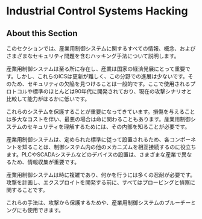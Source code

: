 # Industrial Control Systems Hacking

## About this Section

このセクションでは、産業用制御システムに関するすべての情報、概念、およびさまざまなセキュリティ問題を含むハッキング手法について説明します。

産業用制御システムは至る所に存在し、産業は国家の経済発展にとって重要です。しかし、これらのICSは更新が難しく、この分野での進展は少ないです。そのため、セキュリティの欠陥を見つけることは一般的です。ここで使用されるプロトコルや標準のほとんどは90年代に開発されており、現在の攻撃シナリオと比較して能力がはるかに低いです。

これらのシステムを保護することが重要になってきています。損傷を与えることは多大なコストを伴い、最悪の場合は命に関わることもあります。産業用制御システムのセキュリティを理解するためには、その内部を知ることが必要です。

産業用制御システムは、定められた標準に従って設置されるため、各コンポーネントを知ることは、制御システム内の他のメカニズムを相互接続するのに役立ちます。PLCやSCADAシステムなどのデバイスの設置は、さまざまな産業で異なるため、情報収集が重要です。

産業用制御システムは時に複雑であり、何かを行うには多くの忍耐が必要です。攻撃を計画し、エクスプロイトを開発する前に、すべてはプロービングと偵察に関することです。

これらの手法は、攻撃から保護するためや、産業用制御システムのブルーチーミングにも使用できます。
